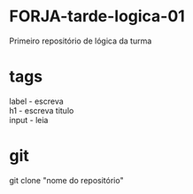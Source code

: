 # FORJA-tarde-logica-01
Primeiro repositório de lógica da turma
# tags
label - escreva <br>
h1 - escreva titulo <br>
input - leia <br>

# git
git clone "nome do repositório"